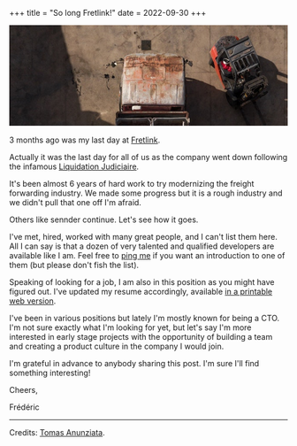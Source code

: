 +++
title = "So long Fretlink!"
date = 2022-09-30
+++

![An empty truck viewed from the top, alonside a forklift.](so-long-trucks-banner.jpg)

3 months ago was my last day at [Fretlink](https://www.linkedin.com/company/fretlink/).

Actually it was the last day for all of us as the company went down following the infamous [Liquidation Judiciaire](https://fr.wikipedia.org/wiki/Liquidation_judiciaire_en_droit_fran%C3%A7ais).

It's been almost 6 years of hard work to try modernizing the freight forwarding industry. We made some progress but it is a rough industry and we didn't pull that one off I'm afraid.

Others like sennder continue. Let's see how it goes.

I've met, hired, worked with many great people, and I can't list them here. All I can say is that a dozen of very talented and qualified developers are available like I am. Feel free to [ping me](mailto:contact@frederic.menou.me) if you want an introduction to one of them (but please don't fish the list).

Speaking of looking for a job, I am also in this position as you might have figured out. I've updated my resume accordingly, available [in a printable web version](/resume.html).

I've been in various positions but lately I'm mostly known for being a CTO.
I'm not sure exactly what I'm looking for yet, but let's say I'm more interested in early stage projects with the opportunity of building a team and creating a product culture in the company I would join.

I'm grateful in advance to anybody sharing this post. I'm sure I'll find something interesting!

Cheers,

Frédéric

* * *

Credits: [Tomas Anunziata](https://www.pexels.com/@tomas-anunziata-129267/).
